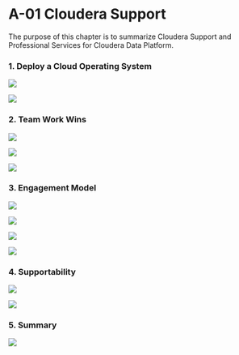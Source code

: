 
# A-01 Cloudera Support

The purpose of this chapter is to summarize Cloudera Support and Professional Services for Cloudera Data Platform.

### 1. Deploy a Cloud Operating System


![](images/step-1.png)



![](images/step-2.png)


### 2. Team Work Wins


![](images/step-4.png)



![](images/step-5.png)



![](images/step-6.png)


### 3. Engagement Model


![](images/step-8.png)



![](images/step-9.png)



![](images/step-10.png)



![](images/step-11.png)


### 4. Supportability


![](images/step-13.png)



![](images/step-14.png)


### 5. Summary


![](images/step-16.png)



